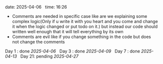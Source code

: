 date: 2025-04-06  
time: 16:26  

- Comments are needed in specific case like are we explaining some complex logic(Only if u write it with you heart and you come and change it when the logic changed or put todo on it.) but instead our code should written well enough that it will tell everything by its own
- Comments are evil like if you change something in the code but does not change the comments

Day 1 : done *2025-04-06*  
Day 3 : done *2025-04-09*  
Day 7 : done *2025-04-13*  
Day 21: pending *2025-04-27*